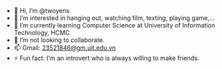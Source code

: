 - 👋 Hi, I’m @twoyens
- 👀 I’m interested in hanging out, watching film, texting, playing game,...
- 🌱 I’m currently learning Computer Science at University of Information Technology, HCMC
- 💞️ I’m not looking to collaborate.
- 📫 Gmail: 23521846@gm.uit.edu.vn
- ⚡ Fun fact: I'm an introvert who is always willing to make friends.

<!---
twoyens/twoyens is a ✨ special ✨ repository because its `README.md` (this file) appears on your GitHub profile.
You can click the Preview link to take a look at your changes.
--->
